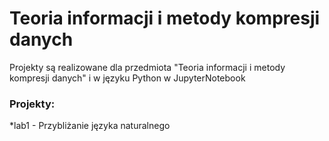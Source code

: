 # Teoria informacji i metody kompresji danych

Projekty są realizowane dla przedmiota "Teoria informacji i metody kompresji danych" i w języku Python w JupyterNotebook

### Projekty:
*lab1 - Przybliżanie języka naturalnego
